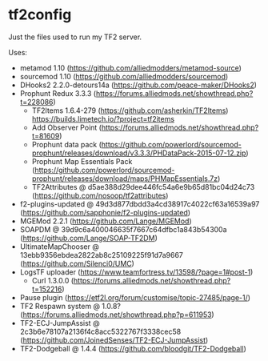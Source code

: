 # tf2config

Just the files used to run my TF2 server.

Uses:

- metamod 1.10 (https://github.com/alliedmodders/metamod-source)
- sourcemod 1.10 (https://github.com/alliedmodders/sourcemod)
- DHooks2 2.2.0-detours14a (https://github.com/peace-maker/DHooks2)
- Prophunt Redux 3.3.3 (https://forums.alliedmods.net/showthread.php?t=228086)
  - TF2Items 1.6.4-279 (https://github.com/asherkin/TF2Items) https://builds.limetech.io/?project=tf2items
  - Add Observer Point (https://forums.alliedmods.net/showthread.php?t=81609)
  - Prophunt data pack (https://github.com/powerlord/sourcemod-prophunt/releases/download/v3.3.3/PHDataPack-2015-07-12.zip)
  - Prophunt Map Essentials Pack (https://github.com/powerlord/sourcemod-prophunt/releases/download/maps/PHMapEssentials.7z)
  - TF2Attributes @ d5ae388d29dee446fc54a6e9b65d81bc04d24c73 (https://github.com/nosoop/tf2attributes)
- f2-plugins-updated @ 49d3d877dbdd3a4cd38917c4022cf63a16539a97 (https://github.com/sapphonie/f2-plugins-updated)
- MGEMod 2.2.1 (https://github.com/Lange/MGEMod)
- SOAPDM @ 39d9c6a400046635f7667c64dfbc1a843b54300a (https://github.com/Lange/SOAP-TF2DM)
- UltimateMapChooser @ 13ebb9356ebdea2822ab8c25109225f91d7a9667 (https://github.com/Silenci0/UMC)
- LogsTF uploader (https://www.teamfortress.tv/13598/?page=1#post-1)
  - Curl 1.3.0.0 (https://forums.alliedmods.net/showthread.php?t=152216)
- Pause plugin (https://etf2l.org/forum/customise/topic-27485/page-1/)  
- TF2 Respawn system @ 1.0.8? (https://forums.alliedmods.net/showthread.php?p=611953)
- TF2-ECJ-JumpAssist @ 2c3b6e78107a2136f4c8acc5322767f3338cec58 (https://github.com/JoinedSenses/TF2-ECJ-JumpAssist)
- TF2-Dodgeball @ 1.4.4 (https://github.com/bloodgit/TF2-Dodgeball)